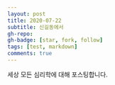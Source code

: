 ```yaml
---
layout: post
title: 2020-07-22
subtitle: 신길동에서
gh-repo: 
gh-badge: [star, fork, follow]
tags: [test, markdown]
comments: true
---
```


세상 모든 심리학에 대해 포스팅합니다.

